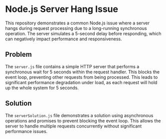 # Node.js Server Hang Issue

This repository demonstrates a common Node.js issue where a server hangs during request processing due to a long-running synchronous operation.  The server simulates a 5-second delay before responding, which can negatively impact performance and responsiveness.

## Problem

The `server.js` file contains a simple HTTP server that performs a synchronous wait for 5 seconds within the request handler. This blocks the event loop, preventing other requests from being processed.  This leads to significant performance degradation under load, as each request will hold up the whole system for 5 seconds.

## Solution

The `serverSolution.js` file demonstrates a solution using asynchronous operations and promises to prevent blocking the event loop.  This allows the server to handle multiple requests concurrently without significant performance issues.